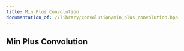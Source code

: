 ```yaml
---
title: Min Plus Convolution
documentation_of: //library/convolution/min_plus_convolution.hpp
---
```

## Min Plus Convolution
